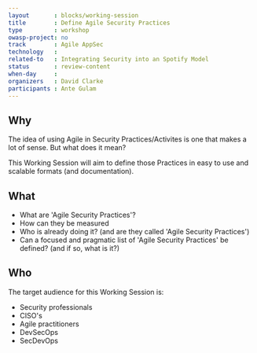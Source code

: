 ```yaml
---
layout       : blocks/working-session
title        : Define Agile Security Practices
type         : workshop
owasp-project: no
track        : Agile AppSec
technology   :
related-to   : Integrating Security into an Spotify Model
status       : review-content
when-day     :
organizers   : David Clarke
participants : Ante Gulam
---
```


## Why

The idea of using Agile in Security Practices/Activites is one that makes a lot of sense. But what does it mean?

This Working Session will aim to define those Practices in easy to use and scalable formats (and documentation).

## What

 - What are 'Agile Security Practices'?
 - How can they be measured
 - Who is already doing it? (and are they called 'Agile Security Practices')
 - Can a focused and pragmatic list of 'Agile Security Practices' be defined? (and if so, what is it?)

## Who

The target audience for this Working Session is:

- Security professionals
- CISO's
- Agile practitioners
- DevSecOps
- SecDevOps
